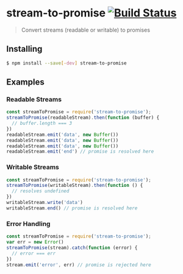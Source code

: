 stream-to-promise [![Build Status](https://travis-ci.org/bendrucker/stream-to-promise.svg)](https://travis-ci.org/bendrucker/stream-to-promise)
=================

> Convert streams (readable or writable) to promises

## Installing

```sh
$ npm install --save[-dev] stream-to-promise
```

## Examples

### Readable Streams

```js
const streamToPromise = require('stream-to-promise');
streamToPromise(readableStream).then(function (buffer) {
  // buffer.length === 3
})
readableStream.emit('data', new Buffer())
readableStream.emit('data', new Buffer())
readableStream.emit('data', new Buffer())
readableStream.emit('end') // promise is resolved here
```

### Writable Streams

```js
const streamToPromise = require('stream-to-promise');
streamToPromise(writableStream).then(function () {
  // resolves undefined
})
writableStream.write('data')
writableStream.end() // promise is resolved here
```

### Error Handling

```js
const streamToPromise = require('stream-to-promise');
var err = new Error()
streamToPromise(stream).catch(function (error) {
  // error === err
})
stream.emit('error', err) // promise is rejected here
```
